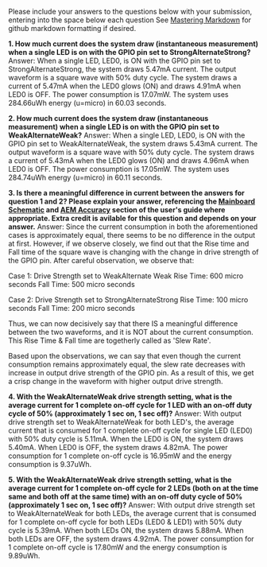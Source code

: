 Please include your answers to the questions below with your submission, entering into the space below each question
See [Mastering Markdown](https://guides.github.com/features/mastering-markdown/) for github markdown formatting if desired.

**1. How much current does the system draw (instantaneous measurement) when a single LED is on with the GPIO pin set to StrongAlternateStrong?**
   Answer: When a single LED, LED0, is ON with the GPIO pin set to StrongAlternateStrong, the system draws 5.47mA current. The output waveform is a square wave with 50% duty cycle. The system draws a current of 5.47mA when the LED0 glows (ON) and draws 4.91mA when LED0 is OFF. The power consumption is 17.07mW. The system uses 284.66uWh energy (u=micro) in 60.03 seconds. 


**2. How much current does the system draw (instantaneous measurement) when a single LED is on with the GPIO pin set to WeakAlternateWeak?**
   Answer: When a single LED, LED0, is ON with the GPIO pin set to WeakAlternateWeak, the system draws 5.43mA current. The output waveform is a square wave with 50% duty cycle. The system draws a current of 5.43mA when the LED0 glows (ON) and draws 4.96mA when LED0 is OFF. The power consumption is 17.05mW. The system uses 284.74uWh energy (u=micro) in 60.11 seconds. 


**3. Is there a meaningful difference in current between the answers for question 1 and 2? Please explain your answer, 
referencing the [Mainboard Schematic](https://www.silabs.com/documents/public/schematic-files/WSTK-Main-BRD4001A-A01-schematic.pdf) and [AEM Accuracy](https://www.silabs.com/documents/login/user-guides/ug279-brd4104a-user-guide.pdf) section of the user's guide where appropriate. Extra credit is avilable for this question and depends on your answer.**
   Answer: Since the current consumption in both the aforementioned cases is approximately equal, there seems to be no difference in the output at first. However, if we observe closely, we find out that the Rise time and Fall time of the square wave is changing with the change in drive strength of the GPIO pin. After careful observation, we observe that:
   
   Case 1: Drive Strength set to WeakAlternate Weak
   Rise Time: 600 micro seconds
   Fall Time: 500 micro seconds
   
   Case 2: Drive Strength set to StrongAlternateStrong
   Rise Time: 100 micro seconds
   Fall Time: 200 micro seconds
   
   Thus, we can now decisively say that there IS a meaningful difference between the two waveforms, and it is NOT about the current consumption. This Rise Time & Fall time are togetherly called as 'Slew Rate'. 

Based upon the observations, we can say that even though the current consumption remains approximately equal, the slew rate decreases with increase in output drive strength of the GPIO pin. As a result of this, we get a crisp change in the waveform with higher output drive strength.


**4. With the WeakAlternateWeak drive strength setting, what is the average current for 1 complete on-off cycle for 1 LED with an on-off duty cycle of 50% (approximately 1 sec on, 1 sec off)?**
   Answer: With output drive strength set to WeakAlternateWeak for both LED's, the average current that is consumed for 1 complete on-off cycle for single LED (LED0) with 50% duty cycle is 5.11mA. When the LED0 is ON, the system draws 5.40mA. When LED0 is OFF, the system draws 4.82mA. The power consumption for 1 complete on-off cycle is 16.95mW and the energy consumption is 9.37uWh. 


**5. With the WeakAlternateWeak drive strength setting, what is the average current for 1 complete on-off cycle for 2 LEDs (both on at the time same and both off at the same time) with an on-off duty cycle of 50% (approximately 1 sec on, 1 sec off)?**
   Answer: With output drive strength set to WeakAlternateWeak for both LEDs, the average current that is consumed for 1 complete on-off cycle for both LEDs (LED0 & LED1) with 50% duty cycle is 5.39mA. When both LEDs ON, the system draws 5.88mA. When both LEDs are OFF, the system draws 4.92mA. The power consumption for 1 complete on-off cycle is 17.80mW and the energy consumption is 9.89uWh.


